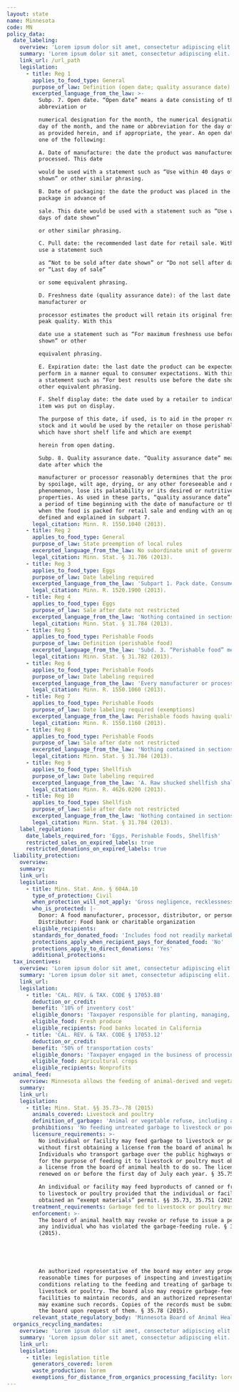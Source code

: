 ```yaml
---
layout: state
name: Minnesota
code: MN
policy_data:
  date_labeling:
    overview: 'Lorem ipsum dolor sit amet, consectetur adipiscing elit. Curabitur tellus mi, consequat at laoreet eget, vestibulum nec dolor. Vivamus volutpat quam ac quam bibendum rutrum.'
    summary: 'Lorem ipsum dolor sit amet, consectetur adipiscing elit. Curabitur tellus mi, consequat at laoreet eget, vestibulum nec dolor. Vivamus volutpat quam ac quam bibendum rutrum.'
    link_url: /url_path
    legislation:
      - title: Reg 1
        applies_to_food_type: General
        purpose_of_law: Definition (open date; quality assurance date)
        excerpted_language_from_the_law: >-
          Subp. 7. Open date. “Open date” means a date consisting of the name or
          abbreviation or

          numerical designation for the month, the numerical designation for the
          day of the month, and the name or abbreviation for the day of the week
          as provided herein, and if appropriate, the year. An open date may be
          one of the following:

          A. Date of manufacture: the date the product was manufactured or
          processed. This date

          would be used with a statement such as “Use within 40 days of date
          shown” or other similar phrasing.

          B. Date of packaging: the date the product was placed in the retail
          package in advance of

          sale. This date would be used with a statement such as “Use within 30
          days of date shown”

          or other similar phrasing.

          C. Pull date: the recommended last date for retail sale. With this date
          use a statement such

          as “Not to be sold after date shown” or “Do not sell after date shown”
          or “Last day of sale”

          or some equivalent phrasing.

          D. Freshness date (quality assurance date): of the last date which the
          manufacturer or

          processor estimates the product will retain its original freshness or
          peak quality. With this

          date use a statement such as “For maximum freshness use before date
          shown” or other

          equivalent phrasing.

          E. Expiration date: the last date the product can be expected to
          perform in a manner equal to consumer expectations. With this date use
          a statement such as “For best results use before the date shown” or
          other equivalent phrasing.

          F. Shelf display date: the date used by a retailer to indicate when an
          item was put on display.

          The purpose of this date, if used, is to aid in the proper rotation of
          stock and it would be used by the retailer on those perishable foods
          which have short shelf life and which are exempt

          herein from open dating.

          Subp. 8. Quality assurance date. “Quality assurance date” means any
          date after which the

          manufacturer or processor reasonably determines that the product may,
          by spoilage, wilt age, drying, or any other foreseeable and natural
          phenomenon, lose its palatability or its desired or nutritive
          properties. As used in these parts, “quality assurance date” signifies
          a period of time beginning with the date of manufacture or the date
          when the food is packed for retail sale and ending with an open date as
          defined and explained in subpart 7.
        legal_citation: Minn. R. 1550.1040 (2013).
      - title: Reg 2
        applies_to_food_type: General
        purpose_of_law: State preemption of local rules
        excerpted_language_from_the_law: No subordinate unit of government may adopt or enforce any rule or ordinance regarding open dating of perishable foods other than sections 31.781 to 31.789.
        legal_citation: Minn. Stat. § 31.786 (2013).
      - title: Reg 3
        applies_to_food_type: Eggs
        purpose_of_law: Date labeling required
        excerpted_language_from_the_law: 'Subpart 1. Pack date. Consumer grades of eggs must be pack dated in type not smaller than one-quarter inch capitals to indicate the date of pack. All cartons and cases must bear a pack date. Retailers who carton eggs delivered in bulk cases must label the cartons with the identical pack date on the bulk case. Subp. 2. Quality assurance date. All consumer grade eggs must carry a “quality assurance date” in addition to the pack date. The pack date must be a Julian date to not confuse it with the quality assurance date. The quality assurance date must be spelled out as the month or number of the month and day, for example, “2-1” or “Feb. 1.” The quality assurance date must have an explanatory clause, such as “Sell by” or “Use by,” the word “Expires,” or the abbreviation “Exp.”'
        legal_citation: Minn. R. 1520.1900 (2013).
      - title: Reg 4
        applies_to_food_type: Eggs
        purpose_of_law: Sale after date not restricted
        excerpted_language_from_the_law: 'Nothing contained in sections 31.781 to 31.789 or any rule adopted pursuant hereto shall require the removal from sale of a perishable food product after the expiration of the quality assurance date on the product nor imply that after the expiration of the quality assurance date on the product, the product is not wholesome or safe for human consumption.'
        legal_citation: Minn. Stat. § 31.784 (2013).
      - title: Reg 5
        applies_to_food_type: Perishable Foods
        purpose_of_law: Definition (perishable food)
        excerpted_language_from_the_law: 'Subd. 3. “Perishable food” means any food intended for human consumption (other than meat and poultry, frozen food, or fresh fruit or vegetables), which has a quality assurance date.'
        legal_citation: Minn. Stat. § 31.782 (2013).
      - title: Reg 6
        applies_to_food_type: Perishable Foods
        purpose_of_law: Date labeling required
        excerpted_language_from_the_law: 'Every manufacturer or processor of perishable food, except meat, poultry, frozen food, and fresh fruits and vegetables, as exempt by Minnesota Statutes, section 31.782, subdivision 3, and except as provided for herein, shall place on the package or label or labeling of such perishable food an open date as described and provided for in parts 1550.1030 to 1550.1250.'
        legal_citation: Minn. R. 1550.1060 (2013).
      - title: Reg 7
        applies_to_food_type: Perishable Foods
        purpose_of_law: Date labeling required (exemptions)
        excerpted_language_from_the_law: Perishable foods having quality assurance dates of more than 90 days need not bear open dates.
        legal_citation: Minn. R. 1550.1160 (2013).
      - title: Reg 8
        applies_to_food_type: Perishable Foods
        purpose_of_law: Sale after date not restricted
        excerpted_language_from_the_law: 'Nothing contained in sections 31.781 to 31.789 or any rule adopted pursuant hereto shall require the removal from sale of a perishable food product after the expiration of the quality assurance date on the product nor imply that after the expiration of the quality assurance date on the product, the product is not wholesome or safe for human consumption.'
        legal_citation: Minn. Stat. § 31.784 (2013).
      - title: Reg 9
        applies_to_food_type: Shellfish
        purpose_of_law: Date labeling required
        excerpted_language_from_the_law: 'A. Raw shucked shellfish shall be obtained in nonreturnable packages that bear a legible label that identifies: (2) the “sell by” date for packages with a capacity of less than 1.87 liter (one-half gallon) or the date shucked for packages with a capacity of 1.87 liter (one-half gallon) or more.'
        legal_citation: Minn. R. 4626.0200 (2013).
      - title: Reg 10
        applies_to_food_type: Shellfish
        purpose_of_law: Sale after date not restricted
        excerpted_language_from_the_law: 'Nothing contained in sections 31.781 to 31.789 or any rule adopted pursuant hereto shall require the removal from sale of a perishable food product after the expiration of the quality assurance date on the product nor imply that after the expiration of the quality assurance date on the product, the product is not wholesome or safe for human consumption.'
        legal_citation: Minn. Stat. § 31.784 (2013).
    label_regulation:
      date_labels_required_for: 'Eggs, Perishable Foods, Shellfish'
      restricted_sales_on_expired_labels: true
      restricted_donations_on_expired_labels: true
  liability_protection:
    overview:
    summary:
    link_url:
    legislation:
      - title: Minn. Stat. Ann. § 604A.10
        type_of_protection: Civil
        when_protection_will_not_apply: 'Gross negligence, recklessness, or intentional misconduct'
        who_is_protected: |-
          Donor: A food manufacturer, processor, distributor, or person<br>
          Distributor: Food bank or charitable organization
        eligible_recipients:
        standards_for_donated_food: 'Includes food not readily marketable due to appearance, freshness, grade, or surplus'
        protections_apply_when_recipient_pays_for_donated_food: 'No'
        protections_apply_to_direct_donations: 'Yes'
        additional_protections:
  tax_incentives:
    overview: 'Lorem ipsum dolor sit amet, consectetur adipiscing elit. Curabitur tellus mi, consequat at laoreet eget, vestibulum nec dolor. Vivamus volutpat quam ac quam bibendum rutrum.'
    summary: 'Lorem ipsum dolor sit amet, consectetur adipiscing elit. Curabitur tellus mi, consequat at laoreet eget, vestibulum nec dolor. Vivamus volutpat quam ac quam bibendum rutrum.'
    link_url:
    legislation:
      - title: 'CAL. REV. & TAX. CODE § 17053.88'
        deduction_or_credit:
        benefit: '10% of inventory cost'
        eligible_donors: 'Taxpayer responsible for planting, managing, and harvesting crops'
        eligible_food: Fresh produce
        eligible_recipients: Food banks located in California
      - title: 'CAL. REV. & TAX. CODE § 17053.12'
        deduction_or_credit:
        benefit: '50% of transportation costs'
        eligible_donors: 'Taxpayer engaged in the business of processing, distributing, or selling agricultural products'
        eligible_food: Agricultural crops
        eligible_recipients: Nonprofits
  animal_feed:
    overview: Minnesota allows the feeding of animal-derived and vegetable waste to livestock and poultry provided that it has been properly heat-treated and fed by a licensed facility. Food waste that consists of only canned or frozen food byproducts may be fed to livestock and poultry without being heat-treated provided that the feeding individual or facility obtains an “exempt materials” permit. Individuals and facilities must obtain a license to transport garbage over the public highways for the purpose of feeding it to livestock or poultry. Individuals may feed household garbage to their own swine without heat-treating it and without a permit.
    summary:
    link_url:
    legislation:
      - title: Minn. Stat. §§ 35.73–.78 (2015)
        animals_covered: Livestock and poultry
        definition_of_garbage: 'Animal or vegetable refuse, including all waste material, byproducts of a kitchen, restaurant, or slaughter house, and refuse accumulation of animal, fruit, or vegetable matter, liquid or solid, but does not mean vegetable waste or byproducts resulting from the manufacture or processing of canned or frozen vegetables or materials exempted under section 35.751. § 35.73 (2015).'
        prohibitions: 'No feeding untreated garbage to livestock or poultry. Exception for individuals feeding household garbage to swine. § 35.74, .76 (2015).'
        licensure_requirements: >-
          No individual or facility may feed garbage to livestock or poultry
          without first obtaining a license from the board of animal health.
          Individuals who transport garbage over the public highways of Minnesota
          for the purpose of feeding it to livestock or poultry must obtain
          a license from the board of animal health to do so. The license must be
          renewed on or before the first day of July each year. § 35.75 (2015).

          An individual or facility may feed byproducts of canned or frozen foods
          to livestock or poultry provided that the individual or facility has
          obtained an “exempt materials” permit. §§ 35.73, 35.751 (2015).
        treatment_requirements: Garbage fed to livestock or poultry must be thoroughly heated to 212 degrees Fahrenheit for at least 30 minutes or treated in some other manner approved by the board of animal health. § 35.76 (2015).
        enforcement: >-
          The board of animal health may revoke or refuse to issue a permit to
          any individual who has violated the garbage-feeding rule. § 35.751
          (2015).





          An authorized representative of the board may enter any property at
          reasonable times for purposes of inspecting and investigating
          conditions relating to the feeding and treating of garbage to be fed to
          livestock or poultry. The board also may require garbage-feeding
          facilities to maintain records, and an authorized representative also
          may examine such records. Copies of the records must be submitted to
          the board upon request of them. § 35.78 (2015).
        relevant_state_regulatory_body: 'Minnesota Board of Animal Health (§§ 35.78–.751 (2015)), <a href="https://www.bah.state.mn.us/">https://www.bah.state.mn.us/</a>.'
  organics_recycling_mandates:
    overview: 'Lorem ipsum dolor sit amet, consectetur adipiscing elit. Curabitur tellus mi, consequat at laoreet eget, vestibulum nec dolor. Vivamus volutpat quam ac quam bibendum rutrum.'
    summary: 'Lorem ipsum dolor sit amet, consectetur adipiscing elit. Curabitur tellus mi, consequat at laoreet eget, vestibulum nec dolor. Vivamus volutpat quam ac quam bibendum rutrum.'
    link_url:
    legislation:
      - title: legislation title
        generators_covered: lorem
        waste_production: lorem
        exemptions_for_distance_from_organics_processing_facility: lorem
---
```

